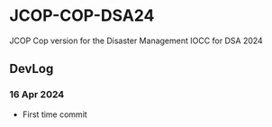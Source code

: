 # JCOP-COP-DSA24

JCOP Cop version for the Disaster Management IOCC for DSA 2024

## DevLog

### 16 Apr 2024

- First time commit
